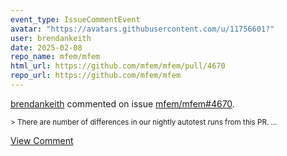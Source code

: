 ```yaml
---
event_type: IssueCommentEvent
avatar: "https://avatars.githubusercontent.com/u/11756601?"
user: brendankeith
date: 2025-02-08
repo_name: mfem/mfem
html_url: https://github.com/mfem/mfem/pull/4670
repo_url: https://github.com/mfem/mfem
---
```


<a href='https://github.com/brendankeith' target='_blank'>brendankeith</a> commented on issue <a href='https://github.com/mfem/mfem/pull/4670' target='_blank'>mfem/mfem#4670</a>.

<small>> There are number of differences in our nightly autotest runs from this PR....</small>

<a href='https://github.com/mfem/mfem/pull/4670' target='_blank'>View Comment</a>